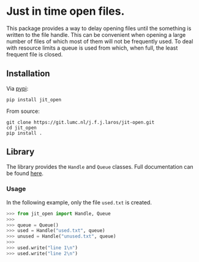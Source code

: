 # Just in time open files.
This package provides a way to delay opening files until the something is
written to the file handle. This can be convenient when opening a large number
of files of which most of them will not be frequently used. To deal with
resource limits a queue is used from which, when full, the least frequent file
is closed.

## Installation
Via [pypi](https://pypi.python.org/pypi/jit-open):

    pip install jit_open

From source:

    git clone https://git.lumc.nl/j.f.j.laros/jit-open.git
    cd jit_open
    pip install .

## Library
The library provides the `Handle` and `Queue` classes. Full documentation can
be found
[here](https://git.lumc.nl/j.f.j.laros/jit-open).

### Usage
In the following example, only the file `used.txt` is created.

```python
>>> from jit_open import Handle, Queue
>>>
>>> queue = Queue()
>>> used = Handle("used.txt", queue)
>>> unused = Handle("unused.txt", queue)
>>>
>>> used.write("line 1\n")
>>> used.write("line 2\n")
```
